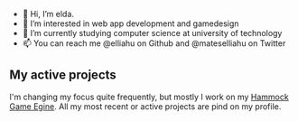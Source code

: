 - 👋 Hi, I’m elda.
- 👀 I’m interested in web app development and gamedesign
- 🌱 I’m currently studying computer science at university of technology
- 📫 You can reach me @elliahu on Github and @mateselliahu on Twitter

## My active projects
I'm changing my focus quite frequently, but mostly I work on my [Hammock Game Egine](https://github.com/elliahu/HammockEngine). All my most recent or active projects are pind on my profile.



